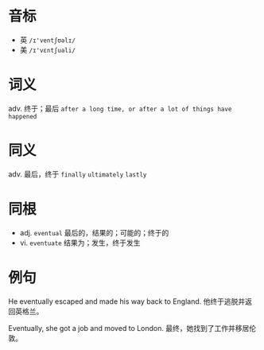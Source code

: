 # 音标

- 英 `/ɪ'ventʃʊəlɪ/`
- 美 `/ɪ'vɛntʃuəli/`

# 词义

adv. 终于；最后
`after a long time, or after a lot of things have happened`

# 同义

adv. 最后，终于
`finally` `ultimately` `lastly`

# 同根

- adj. `eventual` 最后的，结果的；可能的；终于的
- vi. `eventuate` 结果为；发生，终于发生

# 例句

He eventually escaped and made his way back to England.
他终于逃脱并返回英格兰。

Eventually, she got a job and moved to London.
最终，她找到了工作并移居伦敦。


